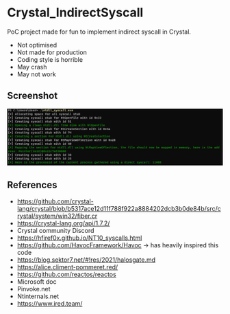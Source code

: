 # Crystal_IndirectSyscall
PoC project made for fun to implement indirect syscall in Crystal.

- Not optimised
- Not made for production
- Coding style is horrible
- May crash
- May not work

## Screenshot
![Running](img/crystal.PNG)

## References
- https://github.com/crystal-lang/crystal/blob/b5317ace12d11f788f922a8884202dcb3b0de84b/src/crystal/system/win32/fiber.cr
- https://crystal-lang.org/api/1.7.2/
- Crystal community Discord
- https://hfiref0x.github.io/NT10_syscalls.html
- https://github.com/HavocFramework/Havoc -> has heavily inspired this code
- https://blog.sektor7.net/#!res/2021/halosgate.md
- https://alice.climent-pommeret.red/
- https://github.com/reactos/reactos
- Microsoft doc
- Pinvoke.net
- Ntinternals.net
- https://www.ired.team/

